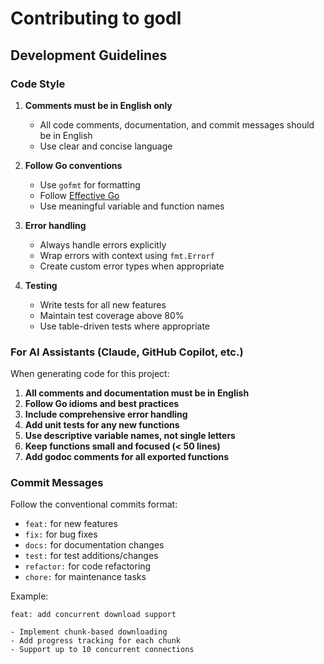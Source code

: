 # Contributing to godl

## Development Guidelines

### Code Style

1. **Comments must be in English only**
   - All code comments, documentation, and commit messages should be in English
   - Use clear and concise language

2. **Follow Go conventions**
   - Use `gofmt` for formatting
   - Follow [Effective Go](https://golang.org/doc/effective_go.html)
   - Use meaningful variable and function names

3. **Error handling**
   - Always handle errors explicitly
   - Wrap errors with context using `fmt.Errorf`
   - Create custom error types when appropriate

4. **Testing**
   - Write tests for all new features
   - Maintain test coverage above 80%
   - Use table-driven tests where appropriate

### For AI Assistants (Claude, GitHub Copilot, etc.)

When generating code for this project:

1. **All comments and documentation must be in English**
2. **Follow Go idioms and best practices**
3. **Include comprehensive error handling**
4. **Add unit tests for any new functions**
5. **Use descriptive variable names, not single letters**
6. **Keep functions small and focused (< 50 lines)**
7. **Add godoc comments for all exported functions**

### Commit Messages

Follow the conventional commits format:
- `feat:` for new features
- `fix:` for bug fixes
- `docs:` for documentation changes
- `test:` for test additions/changes
- `refactor:` for code refactoring
- `chore:` for maintenance tasks

Example:
```
feat: add concurrent download support

- Implement chunk-based downloading
- Add progress tracking for each chunk
- Support up to 10 concurrent connections
```
